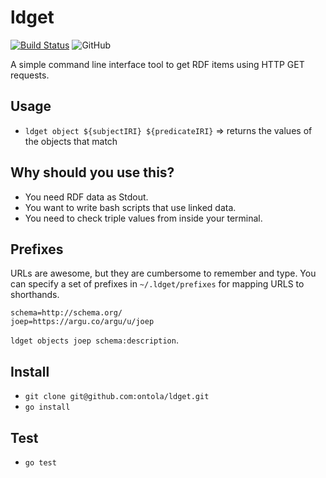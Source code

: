 # ldget
[![Build Status](https://travis-ci.org/ontola/active_response.svg?branch=master)](https://travis-ci.org/ontola/active_response) ![GitHub](https://img.shields.io/github/license/ontola/ldget.svg)

A simple command line interface tool to get RDF items using HTTP GET requests.

## Usage

- `ldget object ${subjectIRI} ${predicateIRI}` => returns the values of the objects that match

## Why should you use this?

- You need RDF data as Stdout.
- You want to write bash scripts that use linked data.
- You need to check triple values from inside your terminal.

## Prefixes

URLs are awesome, but they are cumbersome to remember and type.
You can specify a set of prefixes in `~/.ldget/prefixes` for mapping URLS to shorthands.

```
schema=http://schema.org/
joep=https://argu.co/argu/u/joep
```

`ldget objects joep schema:description`.

## Install

- `git clone git@github.com:ontola/ldget.git`
- `go install`

## Test

- `go test`
